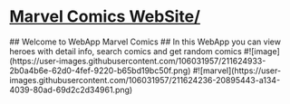 <h1><a href="https://marvelkg.netlify.app/">Marvel Comics WebSite/</a>
</h1>
## Welcome to WebApp Marvel Comics 
## In this WebApp you can view heroes with detail info, search comics and get random comics   
#![image](https://user-images.githubusercontent.com/106031957/211624933-2b0a4b6e-62d0-4fef-9220-b65bd19bc50f.png)
#![marvel](https://user-images.githubusercontent.com/106031957/211624236-20895443-a134-4039-80ad-69d2c2d34961.png)
